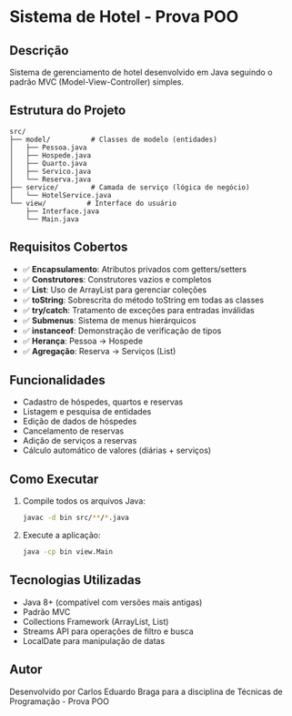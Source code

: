 # Sistema de Hotel - Prova POO

## Descrição
Sistema de gerenciamento de hotel desenvolvido em Java seguindo o padrão MVC (Model-View-Controller) simples.

## Estrutura do Projeto
```
src/
├── model/          # Classes de modelo (entidades)
│   ├── Pessoa.java
│   ├── Hospede.java
│   ├── Quarto.java
│   ├── Servico.java
│   └── Reserva.java
├── service/        # Camada de serviço (lógica de negócio)
│   └── HotelService.java
└── view/          # Interface do usuário
    ├── Interface.java
    └── Main.java
```

## Requisitos Cobertos
- ✅ **Encapsulamento**: Atributos privados com getters/setters
- ✅ **Construtores**: Construtores vazios e completos
- ✅ **List**: Uso de ArrayList para gerenciar coleções
- ✅ **toString**: Sobrescrita do método toString em todas as classes
- ✅ **try/catch**: Tratamento de exceções para entradas inválidas
- ✅ **Submenus**: Sistema de menus hierárquicos
- ✅ **instanceof**: Demonstração de verificação de tipos
- ✅ **Herança**: Pessoa → Hospede
- ✅ **Agregação**: Reserva → Serviços (List<Servico>)

## Funcionalidades
- Cadastro de hóspedes, quartos e reservas
- Listagem e pesquisa de entidades
- Edição de dados de hóspedes
- Cancelamento de reservas
- Adição de serviços a reservas
- Cálculo automático de valores (diárias + serviços)

## Como Executar
1. Compile todos os arquivos Java:
   ```bash
   javac -d bin src/**/*.java
   ```

2. Execute a aplicação:
   ```bash
   java -cp bin view.Main
   ```

## Tecnologias Utilizadas
- Java 8+ (compatível com versões mais antigas)
- Padrão MVC
- Collections Framework (ArrayList, List)
- Streams API para operações de filtro e busca
- LocalDate para manipulação de datas

## Autor
Desenvolvido por Carlos Eduardo Braga para a disciplina de Técnicas de Programação - Prova POO
